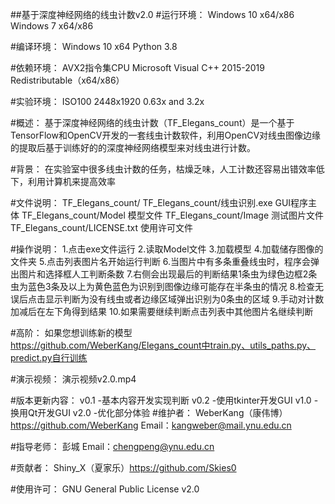 ##基于深度神经网络的线虫计数v2.0
#运行环境：
Windows 10 x64/x86
Windows 7   x64/x86

#编译环境：
Windows 10 x64
Python 3.8

#依赖环境：
AVX2指令集CPU
Microsoft Visual C++ 2015-2019 Redistributable（x64/x86）

#实验环境：
ISO100
2448x1920
0.63x and 3.2x

#概述：
基于深度神经网络的线虫计数（TF_Elegans_count）是一个基于TensorFlow和OpenCV开发的一套线虫计数软件，利用OpenCV对线虫图像边缘的提取后基于训练好的的深度神经网络模型来对线虫进行计数。

#背景：
在实验室中很多线虫计数的任务，枯燥乏味，人工计数还容易出错效率低下，利用计算机来提高效率

#文件说明：
TF_Elegans_count/
	TF_Elegans_count/线虫识别.exe	GUI程序主体
	TF_Elegans_count/Model		模型文件
	TF_Elegans_count/Image		测试图片文件
	TF_Elegans_count/LICENSE.txt		使用许可文件

#操作说明：
1.点击exe文件运行
2.读取Model文件
3.加载模型
4.加载储存图像的文件夹
5.点击列表图片名开始运行判断
6.当图片中有多条重叠线虫时，程序会弹出图片和选择框人工判断条数
7.右侧会出现最后的判断结果1条虫为绿色边框2条虫为蓝色3条及以上为黄色蓝色为识别到图像边缘可能存在半条虫的情况
8.检查无误后点击显示判断为没有线虫或者边缘区域弹出识别为0条虫的区域
9.手动对计数加减后在左下角得到结果
10.如果需要继续判断点击列表中其他图片名继续判断

#高阶：
如果您想训练新的模型
https://github.com/WeberKang/Elegans_count中train.py、utils_paths.py、predict.py自行训练

#演示视频：
演示视频v2.0.mp4

#版本更新内容：
v0.1 -基本内容开发实现判断
v0.2 -使用tkinter开发GUI
v1.0 -换用Qt开发GUI
v2.0 -优化部分体验
#维护者：
WeberKang（康伟博）https://github.com/WeberKang Email：kangweber@mail.ynu.edu.cn

#指导老师：
彭城 Email：chengpeng@ynu.edu.cn

#贡献者：
Shiny_X（夏家乐）https://github.com/Skies0

#使用许可：
GNU General Public License v2.0





